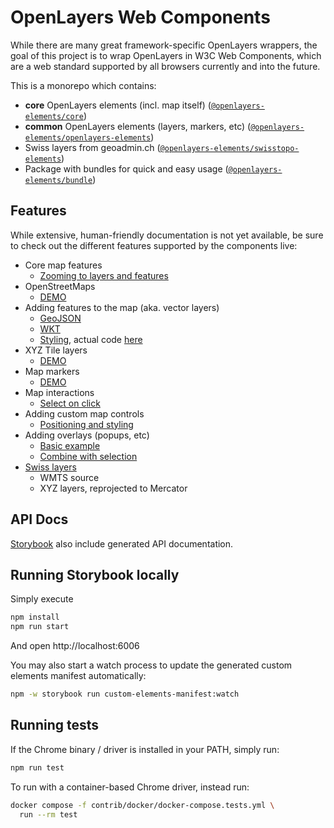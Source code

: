 # OpenLayers Web Components

While there are many great framework-specific OpenLayers wrappers, the goal of this
project is to wrap OpenLayers in W3C Web Components, which are a web standard
supported by all browsers currently and into the future.

This is a monorepo which contains:

- **core** OpenLayers elements (incl. map itself) ([`@openlayers-elements/core`](elements/openlayers-core))
- **common** OpenLayers elements (layers, markers, etc) ([`@openlayers-elements/openlayers-elements`](elements/openlayers-elements))
- Swiss layers from geoadmin.ch ([`@openlayers-elements/swisstopo-elements`](elements/swisstopo-elements))
- Package with bundles for quick and easy usage ([`@openlayers-elements/bundle`](bundle))

## Features

While extensive, human-friendly documentation is not yet available, be sure to check out the different features supported by the components live:

- Core map features
  - [Zooming to layers and features](https://openlayers-elements.netlify.app/?path=/story/core-ol-map--zoom-to-extent)
- OpenStreetMaps
  - [DEMO](https://openlayers-elements.netlify.app/?path=/docs/layers-ol-layer-openstreetmap--docs)
- Adding features to the map (aka. vector layers)
  - [GeoJSON](https://openlayers-elements.netlify.app/?path=/story/core-ol-select--popup)
  - [WKT](https://openlayers-elements.netlify.app/?path=/docs/layers-ol-layer-wkt--docs)
  - [Styling](https://openlayers-elements.netlify.app/?path=/story/layers-ol-layer-geojson--basic), actual code [here](storybook/lib/styled-map.ts)
- XYZ Tile layers
  - [DEMO](https://openlayers-elements.netlify.app/?path=/docs/layers-ol-layer-xyz--docs)
- Map markers
  - [DEMO](https://openlayers-elements.netlify.app/?path=/docs/core-ol-marker-icon--docs)
- Map interactions
  - [Select on click](https://openlayers-elements.netlify.app/?path=/docs/core-ol-select--docs)
- Adding custom map controls
  - [Positioning and styling](https://openlayers-elements.netlify.app/?path=/docs/core-ol-control--docs)
- Adding overlays (popups, etc)
  - [Basic example](https://openlayers-elements.netlify.app/?path=/story/core-ol-overlay--popup)
  - [Combine with selection](https://openlayers-elements.netlify.app/?path=/story/core-ol-overlay--geo-json)
- [Swiss layers](https://openlayers-elements.netlify.app/?path=/docs/swisstopo-swisstopo--docs)
  - WMTS source
  - XYZ layers, reprojected to Mercator

## API Docs

[Storybook](https://openlayers-elements.netlify.app/) also include generated API documentation.

## Running Storybook locally

Simply execute

```sh
npm install
npm run start
```

And open http://localhost:6006

You may also start a watch process to update the generated custom elements manifest automatically:

```sh
npm -w storybook run custom-elements-manifest:watch
```

## Running tests

If the Chrome binary / driver is installed in your PATH, simply run:

```sh
npm run test
```

To run with a container-based Chrome driver, instead run:

```sh
docker compose -f contrib/docker/docker-compose.tests.yml \
  run --rm test
```
